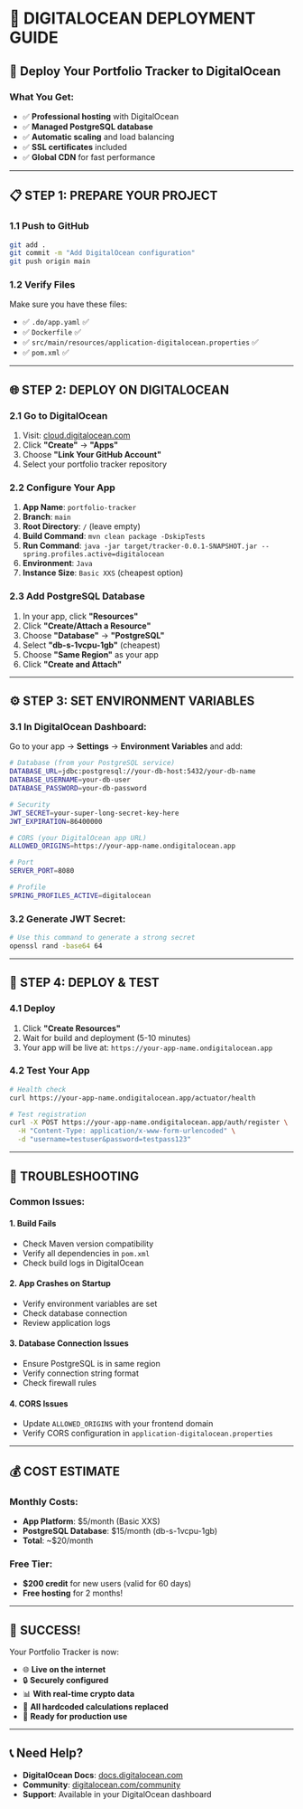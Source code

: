 # 🚀 DIGITALOCEAN DEPLOYMENT GUIDE

## 🎯 **Deploy Your Portfolio Tracker to DigitalOcean**

### **What You Get:**
- ✅ **Professional hosting** with DigitalOcean
- ✅ **Managed PostgreSQL database**
- ✅ **Automatic scaling** and load balancing
- ✅ **SSL certificates** included
- ✅ **Global CDN** for fast performance

---

## 📋 **STEP 1: PREPARE YOUR PROJECT**

### **1.1 Push to GitHub**
```bash
git add .
git commit -m "Add DigitalOcean configuration"
git push origin main
```

### **1.2 Verify Files**
Make sure you have these files:
- ✅ `.do/app.yaml` ✅
- ✅ `Dockerfile` ✅
- ✅ `src/main/resources/application-digitalocean.properties` ✅
- ✅ `pom.xml` ✅

---

## 🌐 **STEP 2: DEPLOY ON DIGITALOCEAN**

### **2.1 Go to DigitalOcean**
1. Visit: [cloud.digitalocean.com](https://cloud.digitalocean.com)
2. Click **"Create"** → **"Apps"**
3. Choose **"Link Your GitHub Account"**
4. Select your portfolio tracker repository

### **2.2 Configure Your App**
1. **App Name**: `portfolio-tracker`
2. **Branch**: `main`
3. **Root Directory**: `/` (leave empty)
4. **Build Command**: `mvn clean package -DskipTests`
5. **Run Command**: `java -jar target/tracker-0.0.1-SNAPSHOT.jar --spring.profiles.active=digitalocean`
6. **Environment**: `Java`
7. **Instance Size**: `Basic XXS` (cheapest option)

### **2.3 Add PostgreSQL Database**
1. In your app, click **"Resources"**
2. Click **"Create/Attach a Resource"**
3. Choose **"Database"** → **"PostgreSQL"**
4. Select **"db-s-1vcpu-1gb"** (cheapest)
5. Choose **"Same Region"** as your app
6. Click **"Create and Attach"**

---

## ⚙️ **STEP 3: SET ENVIRONMENT VARIABLES**

### **3.1 In DigitalOcean Dashboard:**
Go to your app → **Settings** → **Environment Variables** and add:

```bash
# Database (from your PostgreSQL service)
DATABASE_URL=jdbc:postgresql://your-db-host:5432/your-db-name
DATABASE_USERNAME=your-db-user
DATABASE_PASSWORD=your-db-password

# Security
JWT_SECRET=your-super-long-secret-key-here
JWT_EXPIRATION=86400000

# CORS (your DigitalOcean app URL)
ALLOWED_ORIGINS=https://your-app-name.ondigitalocean.app

# Port
SERVER_PORT=8080

# Profile
SPRING_PROFILES_ACTIVE=digitalocean
```

### **3.2 Generate JWT Secret:**
```bash
# Use this command to generate a strong secret
openssl rand -base64 64
```

---

## 🚀 **STEP 4: DEPLOY & TEST**

### **4.1 Deploy**
1. Click **"Create Resources"**
2. Wait for build and deployment (5-10 minutes)
3. Your app will be live at: `https://your-app-name.ondigitalocean.app`

### **4.2 Test Your App**
```bash
# Health check
curl https://your-app-name.ondigitalocean.app/actuator/health

# Test registration
curl -X POST https://your-app-name.ondigitalocean.app/auth/register \
  -H "Content-Type: application/x-www-form-urlencoded" \
  -d "username=testuser&password=testpass123"
```

---

## 🔧 **TROUBLESHOOTING**

### **Common Issues:**

#### **1. Build Fails**
- Check Maven version compatibility
- Verify all dependencies in `pom.xml`
- Check build logs in DigitalOcean

#### **2. App Crashes on Startup**
- Verify environment variables are set
- Check database connection
- Review application logs

#### **3. Database Connection Issues**
- Ensure PostgreSQL is in same region
- Verify connection string format
- Check firewall rules

#### **4. CORS Issues**
- Update `ALLOWED_ORIGINS` with your frontend domain
- Verify CORS configuration in `application-digitalocean.properties`

---

## 💰 **COST ESTIMATE**

### **Monthly Costs:**
- **App Platform**: $5/month (Basic XXS)
- **PostgreSQL Database**: $15/month (db-s-1vcpu-1gb)
- **Total**: ~$20/month

### **Free Tier:**
- **$200 credit** for new users (valid for 60 days)
- **Free hosting** for 2 months!

---

## 🎉 **SUCCESS!**

Your Portfolio Tracker is now:
- 🌐 **Live on the internet**
- 🔒 **Securely configured**
- 📊 **With real-time crypto data**
- 🎯 **All hardcoded calculations replaced**
- 🚀 **Ready for production use**

---

## 📞 **Need Help?**

- **DigitalOcean Docs**: [docs.digitalocean.com](https://docs.digitalocean.com)
- **Community**: [digitalocean.com/community](https://digitalocean.com/community)
- **Support**: Available in your DigitalOcean dashboard
